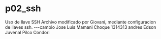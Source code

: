 # p02_ssh
Uso de llave SSH
Archivo modificado por Giovani, mediante configuracion de llaves ssh.
---cambio
Jose Luis Mamani Choque 1314313
andres 
Edson Juvenal Pilco Condori
